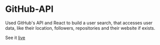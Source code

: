 # GitHub-API
Used GitHub's API and React to build a user search, that accesses user data, like their location, followers, repositories and their website if exists.

See it [live](https://github-api.netlify.com/)

